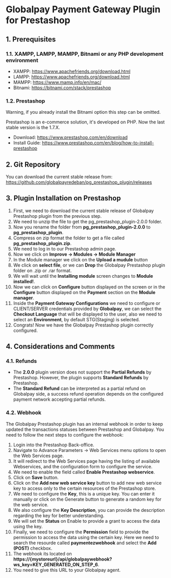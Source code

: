 # Globalpay Payment Gateway Plugin for Prestashop

## 1. Prerequisites
### 1.1. XAMPP, LAMPP, MAMPP, Bitnami or any PHP development environment
- XAMPP: https://www.apachefriends.org/download.html
- LAMPP: https://www.apachefriends.org/download.html
- MAMPP: https://www.mamp.info/en/mac/
- Bitnami: https://bitnami.com/stack/prestashop
### 1.2. Prestashop
Warning, if you already install the Bitnami option this step can be omitted.

Prestashop is an e-commerce solution, it's developed on PHP. Now the last stable version is the 1.7.X.
- Download: https://www.prestashop.com/en/download
- Install Guide: https://www.prestashop.com/en/blog/how-to-install-prestashop

## 2. Git Repository
You can download the current stable release from: https://github.com/globalpayredeban/pg_prestashop_plugin/releases

## 3. Plugin Installation on Prestashop
1. First, we need to download the current stable release of Globalpay Prestashop plugin from the previous step.
2. We need to unzip the file to get the pg_prestashop_plugin-2.0.0 folder.
3. Now you rename the folder from **pg_prestashop_plugin-2.0.0** to **pg_prestashop_plugin**.
4. Compress on zip format the folder to get a file called **pg_prestashop_plugin.zip**.
5. We need to log in to our Prestashop admin page.
6. Now we click on **Improve -> Modules -> Module Manager**
7. In the Module manager we click on the **Upload a mudule** button
8. We click on **select file**, or we can **Drop** the Globalpay Prestashop plugin folder on .zip or .rar format.
9. We will wait until the **Installing module** screen changes to **Module installed!**.
10. Now we can click on **Configure** button displayed on the screen or in the **Configure** button displayed on the **Payment** section on the **Module manager**.
11. Inside the **Payment Gateway Configurations** we need to configure or CLIENT/SERVER credentials provided by **Globalpay**, we can select the **Checkout Language** that will be displayed to the user, also we need to select an **Environment**, by default STG(Staging) is selected.
12. Congrats! Now we have the Globalpay Prestashop plugin correctly configured.

## 4. Considerations and Comments
### 4.1. Refunds
- The **2.0.0** plugin version does not support the **Partial Refunds** by Prestashop. However, the plugin supports **Standard Refunds** by Prestashop.
- The **Standard Refund** can be interpreted as a partial refund on Globalpay side, a success refund operation depends on the configured payment network accepting partial refunds.
### 4.2. Webhook
The Globalpay Prestashop plugin has an internal webhook in order to keep updated the transactions statuses between Prestashop and Globalpay. You need to follow the next steps to configure the webhook:
1. Login into the Prestashop Back-office.
2. Navigate to Advance Parameters -> Web Services menu options to open the Web Services page.
3. It will redirect to the Web Services page having the listing of available Webservices, and the configuration form to configure the service.
4. We need to enable the field called **Enable Prestashop webservice**.
5. Click on **Save** button.
6. Click on the **Add new web service key** button to add new web service key to access only to the certain resources of the Prestashop store.
7. We need to configure the **Key**, this is a unique key. You can enter it manually or click on the Generate button to generate a random key for the web service.
8. We also configure the **Key Description**, you can provide the description regarding the key for better understanding.
9. We will set the **Status** on Enable to provide a grant to access the data using the key.
10. Finally, we need to configure the **Permission** field to provide the permission to access the data using the certain key. Here we need to search the resourde called **paymentezwebhook** and select the **Add (POST)** checkbox.
11. The webhook its located on **https://{mystoreurl}/api/globalpaywebhook?ws_key=KEY_GENERATED_ON_STEP_6**.
12. You need to give this URL to your Globalpay agent.